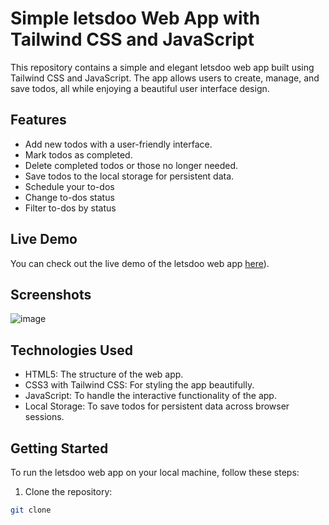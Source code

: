 # Simple letsdoo Web App with Tailwind CSS and JavaScript

This repository contains a simple and elegant letsdoo web app built using Tailwind CSS and JavaScript. The app allows users to create, manage, and save todos, all while enjoying a beautiful user interface design.

## Features

- Add new todos with a user-friendly interface.
- Mark todos as completed.
- Delete completed todos or those no longer needed.
- Save todos to the local storage for persistent data.
- Schedule your to-dos
- Change to-dos status
- Filter to-dos by status

## Live Demo

You can check out the live demo of the letsdoo web app [here](https://letsdoo.netlify.app/)).

## Screenshots

![image](https://cdn.discordapp.com/attachments/1133069496844820543/1190120531295481956/image.png?ex=65a0a51e&is=658e301e&hm=3576d31692ee9b5cc6fcd3ca8e8cfdfb90911fd766a82e4bedd4f37b63352c83&)


## Technologies Used

- HTML5: The structure of the web app.
- CSS3 with Tailwind CSS: For styling the app beautifully.
- JavaScript: To handle the interactive functionality of the app.
- Local Storage: To save todos for persistent data across browser sessions.

## Getting Started

To run the letsdoo web app on your local machine, follow these steps:

1. Clone the repository:

```bash
git clone 
```
